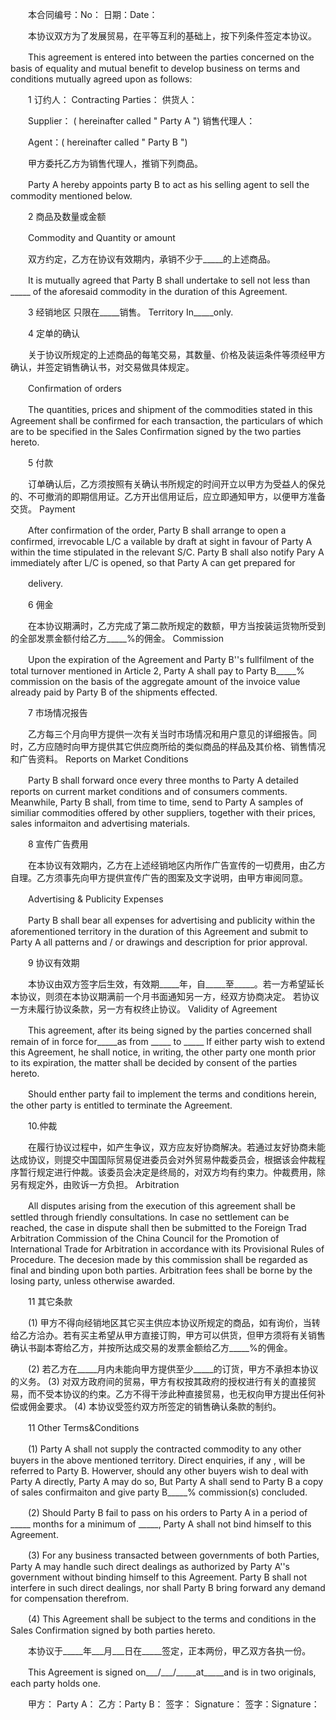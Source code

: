 
 


　　本合同编号：No： 日期：Date：


　　本协议双方为了发展贸易，在平等互利的基础上，按下列条件签定本协议。


　　This agreement is entered into between the parties concerned on the basis of equality and mutual benefit to develop business on terms and conditions mutually agreed upon as follows:


　　1 订约人： Contracting Parties： 供货人：


　　Supplier： ( hereinafter called " Party A ") 销售代理人：


　　Agent：( hereinafter called " Party B ")


　　甲方委托乙方为销售代理人，推销下列商品。


　　Party A hereby appoints party B to act as his selling agent to sell the commodity mentioned below.


　　2 商品及数量或金额


　　Commodity and Quantity or amount


　　双方约定，乙方在协议有效期内，承销不少于_____的上述商品。


　　It is mutually agreed that Party B shall undertake to sell not less than _____ of the aforesaid commodity in the duration of this Agreement.


　　3 经销地区 只限在_____销售。 Territory In_____only.


　　4 定单的确认


　　关于协议所规定的上述商品的每笔交易，其数量、价格及装运条件等须经甲方确认，并签定销售确认书，对交易做具体规定。


　　Confirmation of orders


　　The quantities, prices and shipment of the commodities stated in this Agreement shall be confirmed for each transaction, the particulars of which are to be specified in the Sales Confirmation signed by the two parties hereto.


　　5 付款


　　订单确认后，乙方须按照有关确认书所规定的时间开立以甲方为受益人的保兑的、不可撤消的即期信用证。乙方开出信用证后，应立即通知甲方，以便甲方准备交货。 Payment


　　After confirmation of the order, Party B shall arrange to open a confirmed, irrevocable L/C a vailable by draft at sight in favour of Party A within the time stipulated in the relevant S/C. Party B shall also notify Pary A immediately after L/C is opened, so that Party A can get prepared for


　　delivery.


　　6 佣金


　　在本协议期满时，乙方完成了第二款所规定的数额，甲方当按装运货物所受到的全部发票金额付给乙方_____%的佣金。 Commission


　　Upon the expiration of the Agreement and Party B''s fullfilment of the total turnover mentioned in Article 2, Party A shall pay to Party B_____% commission on the basis of the aggregate amount of the invoice value already paid by Party B of the shipments effected.


　　7 市场情况报告


　　乙方每三个月向甲方提供一次有关当时市场情况和用户意见的详细报告。同时，乙方应随时向甲方提供其它供应商所给的类似商品的样品及其价格、销售情况和广告资料。 Reports on Market Conditions


　　Party B shall forward once every three months to Party A detailed reports on current market conditions and of consumers comments. Meanwhile, Party B shall, from time to time, send to Party A samples of similiar commodities offered by other suppliers, together with their prices, sales informaiton and advertising materials.


　　8 宣传广告费用


　　在本协议有效期内，乙方在上述经销地区内所作广告宣传的一切费用，由乙方自理。乙方须事先向甲方提供宣传广告的图案及文字说明，由甲方审阅同意。


　　Advertising &amp; Publicity Expenses


　　Party B shall bear all expenses for advertising and publicity within the aforementioned territory in the duration of this Agreement and submit to Party A all patterns and / or drawings and description for prior approval.


　　9 协议有效期


　　本协议由双方签字后生效，有效期_____年，自_____至_____。若一方希望延长本协议，则须在本协议期满前一个月书面通知另一方，经双方协商决定。 若协议一方未履行协议条款，另一方有权终止协议。 Validity of Agreement


　　This agreement, after its being signed by the parties concerned shall remain of in force for_____as from _____ to _____ If either party wish to extend this Agreement, he shall notice, in writing, the other party one month prior to its expiration, the matter shall be decided by consent of the parties hereto.


　　Should enther party fail to implement the terms and conditions herein, the other party is entitled to terminate the Agreement.


　　10.仲裁


　　在履行协议过程中，如产生争议，双方应友好协商解决。若通过友好协商未能达成协议，则提交中国国际贸易促进委员会对外贸易仲裁委员会，根据该会仲裁程序暂行规定进行仲裁。该委员会决定是终局的，对双方均有约束力。仲裁费用，除另有规定外，由败诉一方负担。 Arbitration


　　All disputes arising from the execution of this agreement shall be settled through friendly consultations. In case no settlement can be reached, the case in dispute shall then be submitted to the Foreign Trad Arbitration Commission of the China Council for the Promotion of International Trade for Arbitration in accordance with its Provisional Rules of Procedure. The decesion made by this commission shall be regarded as final and binding upon both parties. Arbitration fees shall be borne by the losing party, unless otherwise awarded.


　　11 其它条款


　　(1) 甲方不得向经销地区其它买主供应本协议所规定的商品，如有询价，当转给乙方洽办。若有买主希望从甲方直接订购，甲方可以供货，但甲方须将有关销售确认书副本寄给乙方，并按所达成交易的发票金额给乙方_____%的佣金。


　　(2) 若乙方在_____月内未能向甲方提供至少_____的订货，甲方不承担本协议的义务。 (3) 对双方政府间的贸易，甲方有权按其政府的授权进行有关的直接贸易，而不受本协议的约束。乙方不得干涉此种直接贸易，也无权向甲方提出任何补偿或佣金要求。 (4) 本协议受签约双方所签定的销售确认条款的制约。


　　11 Other Terms&amp;Conditions


　　(1) Party A shall not supply the contracted commodity to any other buyers in the above mentioned territory. Direct enquiries, if any , will be referred to Party B. Howerver, should any other buyers wish to deal with Party A directly, Party A may do so, But Party A shall send to Party B a copy of sales confirmaiton and give party B_____% commission(s) concluded.


　　(2) Should Party B fail to pass on his orders to Party A in a period of _____ months for a minimum of _____, Party A shall not bind himself to this Agreement.


　　(3) For any business transacted between governments of both Parties, Party A may handle such direct dealings as authorized by Party A''s government without binding himself to this Agreement. Party B shall not interfere in such direct dealings, nor shall Party B bring forward any demand for compensation therefrom.


　　(4) This Agreement shall be subject to the terms and conditions in the Sales Confirmation signed by both parties hereto.


　　本协议于_____年___月___日在_____签定，正本两份，甲乙双方各执一份。


　　This Agreement is signed on___/___/_____at_____and is in two originals, each party holds one.


　　甲方： Party A： 乙方：Party B： 签字： Signature： 签字：Signature：


　　




 


 

 
 
 
 
 
  


  
 

  


  


  
 
 
 
 

